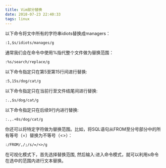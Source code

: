 ```yaml
---
title: Vim部分替换
date: 2018-07-23 22:40:33
tags: linux
---
```

以下命令将文中所有的字符串idiots替换成managers：
```
:1,$s/idiots/manages/g
```
通常我们会在命令中使用%指代整个文件做为替换范围：
```
:%s/search/replace/g
```
以下命令指定只在第5至第15行间进行替换:
```
:5,15s/dog/cat/g
```
以下命令指定只在当前行至文件结尾间进行替换:
```
:.,$s/dog/cat/g
```
以下命令指定只在后续9行内进行替换:
```
:.,.+8s/dog/cat/g
```
你还可以将特定字符做为替换范围。比如，将SQL语句从FROM至分号部分中的所有等号（=）替换为不等号（<>）：
```
:/FROM/,/;/s/=/<>/g
```
在可视化模式下，首先选择替换范围, 然后输入:进入命令模式，就可以利用s命令在选中的范围内进行文本替换。
